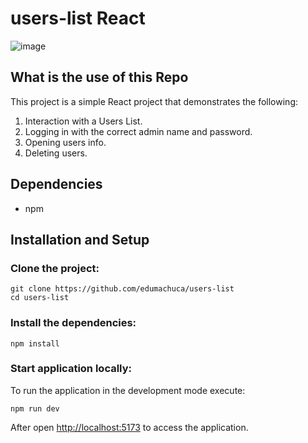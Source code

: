 # users-list React

![image](https://user-images.githubusercontent.com/115632127/228047600-faa36359-4150-4e34-9d91-7af0e34af028.png)

## What is the use of this Repo

This project is a simple React project that demonstrates the following:
1. Interaction with a Users List.
2. Logging in with the correct admin name and password.
3. Opening users info.
4. Deleting users.


## Dependencies

- npm 

## Installation and Setup

### Clone the project:

    git clone https://github.com/edumachuca/users-list
    cd users-list

### Install the dependencies:

    npm install

### Start application locally:

To run the application in the development mode execute:

    npm run dev

After open [http://localhost:5173](http://localhost:5173) to access the application.
